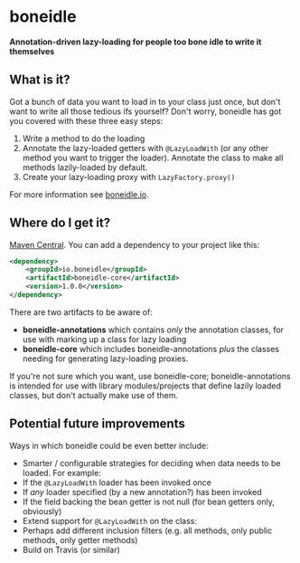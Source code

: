 boneidle
========
**Annotation-driven lazy-loading for people too bone idle to write it themselves**

## What is it?
Got a bunch of data you want to load in to your class just once, but don't want to write all those tedious ifs yourself?
Don't worry, boneidle has got you covered with these three easy steps:

1. Write a method to do the loading
2. Annotate the lazy-loaded getters with `@LazyLoadWith` (or any other method you want to trigger the loader). Annotate the class to make all methods lazily-loaded by default.
3. Create your lazy-loading proxy with `LazyFactory.proxy()`

For more information see [boneidle.io](http://boneidle.io).

## Where do I get it?
[Maven Central](http://search.maven.org/#artifactdetails%7Cio.boneidle%7Cboneidle-core%7C1.0.0%7Cjar). You can add a dependency to your project like this:

```xml
<dependency>
    <groupId>io.boneidle</groupId>
    <artifactId>boneidle-core</artifactId>
    <version>1.0.0</version>
</dependency>
```

There are two artifacts to be aware of:
- **boneidle-annotations** which contains _only_ the annotation classes, for use with marking up a class for lazy loading
- **boneidle-core** which includes boneidle-annotations _plus_ the classes needing for generating lazy-loading proxies.

If you're not sure which you want, use boneidle-core; boneidle-annotations is intended for use with library modules/projects that define lazily loaded classes, but don't actually make use of them.

## Potential future improvements
Ways in which boneidle could be even better include:

* Smarter / configurable strategies for deciding when data needs to be loaded. For example:
 * If the `@LazyLoadWith` loader has been invoked once
 * If _any_ loader specified (by a new annotation?) has been invoked
 * If the field backing the bean getter is not null (for bean getters only, obviously)
* Extend support for `@LazyLoadWith` on the class:
 * Perhaps add different inclusion filters (e.g. all methods, only public methods, only getter methods)
* Build on Travis (or similar)
